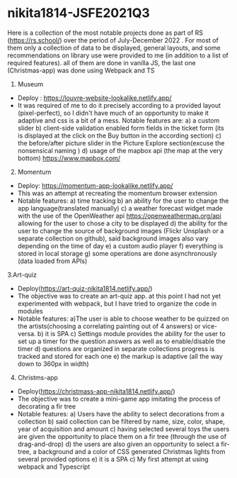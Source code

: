 # nikita1814-JSFE2021Q3
Here is a collection of the most notable projects done as part of RS (https://rs.school/) over the period of July-December 2022 . For most of them only a collection of data to be displayed, general layouts, and some recommendations on library use were provided to me (in addition to a list of required features). all of them are done in vanilla JS, the last one (Christmas-app) was done using Webpack and TS

1. Museum 
* Deploy : https://louvre-website-lookalike.netlify.app/
* It was required of me to do it precisely according to a provided layout (pixel-perfect), so I didn't have much of an opportunity to make it adaptive and css is a bit of a mess. Notable features are:
a) a custom slider
b) client-side validation enabled form fields in the ticket form (its is displayed at the click on the Buy button in the according section)
c) the before/after picture slider in the Picture Explore section(excuse the nonsensical naming )
d) usage of the mapbox api (the map at the very bottom) https://www.mapbox.com/

2. Momentum
* Deploy: https://momentum-app-lookalike.netlify.app/
* This was an attempt at recreating the momentum browser extension
* Notable features: 
a) time tracking 
b) an ability for the user to change the app language(translated manually)
c) a weather forecast widget made with the use of the OpenWeather api https://openweathermap.org/api allowing for the user to chose a city to be displayed
d) the ability for the user to change the source of background images (Flickr Unsplash or a separate collection on github), said background images also vary depending on the time of day
e) a custom audio player
f) everything is stored in local storage
g) some operations are done asynchronously (data loaded from APIs)

3.Art-quiz
* Deploy(https://art-quiz-nikita1814.netlify.app/)
* The objective was to create an art-quiz app. at this point I had not yet experimented with webpack, but I have tried to organize the code in modules
* Notable features:
a)The user is able to choose weather to be quizzed on the artists(choosing a correlating painting out of 4 answers) or vice-versa. 
b) it is SPA 
c) Settings module provides the ability for the user to set up a timer for the question answers as well as to enable/disable the timer
d) questions are organized in separate collections progress is tracked and stored for each one
e) the markup is adaptive (all the way down to 360px in width)

4. Christms-app
* Deploy(https://christmass-app-nikita1814.netlify.app/)
* The objective was to create a mini-game app imitating the process of decorating a fir tree
* Notable features:
a) Users have the ability to select decorations from a collection 
b) said collection can be filtered by name, size, color, shape, year of acquisition and amount 
c) having selected several toys the users are given the opportunity to place them on a fir tree (through the use of drag-and-drop)
d) the users are also given an opportunity to select a fir-tree, a background and a color of CSS generated Christmas lights from several provided options
e) it is a SPA
c) My first attempt at using webpack and Typescript

